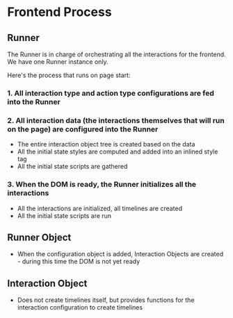 # Frontend Process

## Runner

The Runner is in charge of orchestrating all the interactions for the frontend.
We have one Runner instance only.

Here's the process that runs on page start:

### 1. All interaction type and action type configurations are fed into the Runner

### 2. All interaction data (the interactions themselves that will run on the page) are configured into the Runner
  - The entire interaction object tree is created based on the data
  - All the initial state styles are computed and added into an inlined style tag
  - All the initial state scripts are gathered

### 3. When the DOM is ready, the Runner initializes all the interactions
  - All the interactions are initialized, all timelines are created
  - All the initial state scripts are run

## Runner Object

- When the configuration object is added, Interaction Objects are created - during this time the DOM is not yet ready

## Interaction Object

- Does not create timelines itself, but provides functions for the interaction configuration to create timelines

